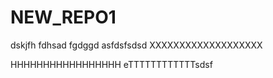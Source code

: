 # NEW_REPO1
dskjfh
fdhsad
fgdggd
asfdsfsdsd
XXXXXXXXXXXXXXXXXXX

HHHHHHHHHHHHHHHHH
eTTTTTTTTTTTTsdsf
